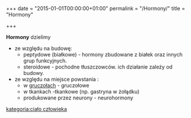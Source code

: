 +++
date = "2015-01-01T00:00:00+01:00"
permalink = "/Hormony/"
title = "Hormony"

+++

**Hormony** dzielimy

-   ze względu na budowę:
    -   peptydowe (białkowe) - hormony zbudowane z białek oraz innych grup funkcyjnych.
    -   steroidowe - pochodne tłuszczowców. ich działanie zależy od budowy.
-   ze względu na miejsce powstania :
    -   w [gruczołach](/atopedia/Gruczoł_dokrewny "wikilink") - gruczołowe
    -   w tkankach -tkankowe (np. gastryna w żołądku)
    -   produkowane przez neurony - neurohormony

[kategoria:ciało człowieka](/atopedia/kategoria:ciało_człowieka "wikilink")